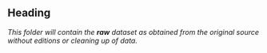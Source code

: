## Heading 
*This folder will contain the **raw** dataset as obtained from the original source without editions or cleaning up of data.*
